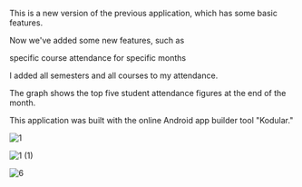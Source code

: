 This is a new version of the previous application, which has some basic features.

Now we've added some new features, such as

specific course attendance for specific months

I added all semesters and all courses to my attendance.

The graph shows the top five student attendance figures at the end of the month.

This application was built with the online Android app builder tool "Kodular."




![1](https://user-images.githubusercontent.com/65550041/209724999-f23e1217-2c97-4213-b567-c4a956281818.jpg)


![1 (1)](https://user-images.githubusercontent.com/65550041/209725058-49986b06-a2ce-4bc7-877f-cfbf6adeed23.jpg)





![6](https://user-images.githubusercontent.com/65550041/209725360-735fd3a0-fe63-4cec-92ac-01bc26e215b0.jpg)




